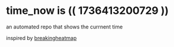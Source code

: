 # time_now is (( 1736413200729 ))

an automated repo that shows the currnent time

inspired by [breakingheatmap](https://github.com/breakingheatmap/breakingheatmap)